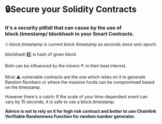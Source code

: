 # 🔒Secure your Solidity Contracts 



### It's a security pitfall that can cause by the use of block.timestamp/ blockhash in your Smart Contracts. 



⏱ block.timestamp is current block timestamp as seconds since unix epoch.



blockhash #️⃣  is hash of given block



Both can be influenced by the miners ⛏ in their best interest.



Most ⚠️ vulnerable contracts are the one which relies on it to generate Random Numbers or where the massive funds can be compromised based on the timestamp. 



However there's a catch: If the scale of your time-dependent event can vary by 15 seconds, it is safe to use a block.timestamp.



**Advice is not to rely on it for high risk contract and better to use Chainlink Verifiable Randomness Function for random number generator.**

